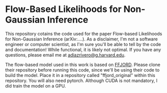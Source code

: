 # Flow-Based Likelihoods for Non-Gaussian Inference


This repository cotains the code used for the paper Flow-based Likelihoods for Non-Gaussian Inference (arXiv:....). As a disclaimer, I'm not a software engineer or computer scientist, as I'm sure you'll be able to tell by the code and documentation! While functional, it is likely not optimal. If you have any questions, please email me at adiazrivero@g.harvard.edu.

The flow-based model used in this work is based on [FFJORD](https://github.com/rtqichen/ffjord). Please clone their repository before running this code, since we'll be using their code to build the model. Place it in a repository called "ffjord_original" within this repository. You will also need pytorch. Although CUDA is not mandatory, I did train the model on a GPU. 




